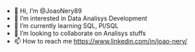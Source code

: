 - 👋 Hi, I’m @JoaoNery89
- 👀 I’m interested in Data Analisys Development
- 🌱 I’m currently learning SQL, Pl/SQL
- 💞️ I’m looking to collaborate on Analisys stuffs
- 📫 How to reach me https://www.linkedin.com/in/joao-nery/





<!---
JoaoNery89/JoaoNery89 is a ✨ special ✨ repository because its `README.md` (this file) appears on your GitHub profile.
You can click the Preview link to take a look at your changes.
--->
